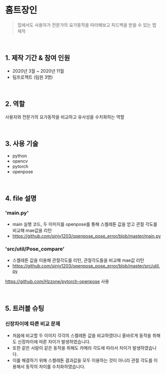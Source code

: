 # 홈트장인
>집에서도 사용자가 전문가의 요가동작을 따라해보고 피드백을 받을 수 있는 앱 제작  

</br>

## 1. 제작 기간 & 참여 인원
- 2020년 3월 ~ 2020년 11월
- 팀프로젝트 (팀원 3명)

</br>

## 2. 역할
사용자와 전문가의 요가동작을 비교하고 유사성을 수치화하는 역할

</br>

## 3. 사용 기술
- python
- opencv
- pytorch
- openpose

</br>

## 4. file 설명
### 'main.py' 
- main 실행 코드, 두 이미지를 openpose를 통해 스켈레톤 값을 얻고 관절 각도를 비교해 mae값을 리턴
- https://github.com/sinjy1203/openpose_pose_error/blob/master/main.py
### 'src/util/Pose_compare' 
- 스켈레톤 값을 이용해 관절각도를 리턴, 관절각도들을 비교해 mae값 리턴
- https://github.com/sinjy1203/openpose_pose_error/blob/master/src/util.py

https://github.com/Hzzone/pytorch-openpose 사용

</br>

## 5. 트러블 슈팅
### 신장차이에 따른 비교 문제
- 처음에 비교할 두 이미지 각각의 스켈레톤 값을 비교하였더니 올바르게 동작을 취해도 신장차이에 따른 차이가 발생하였습니다. 
- 또한 같은 사람이 같은 동작을 취해도 카메라 각도에 따라서 차이가 발생하였습니다.
- 이를 해결하기 위해 스켈레톤 결과값을 모두 이용하는 것이 아니라 관절 각도를 이용해서 동작의 차이를 수치화하였습니다.
